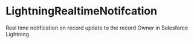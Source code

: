 # LightningRealtimeNotifcation
Real time notification on record update to the record Owner in Salesforce Lightning
